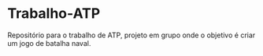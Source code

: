 # Trabalho-ATP
Repositório para o trabalho de ATP, projeto em grupo onde o objetivo é criar um jogo de batalha naval.

